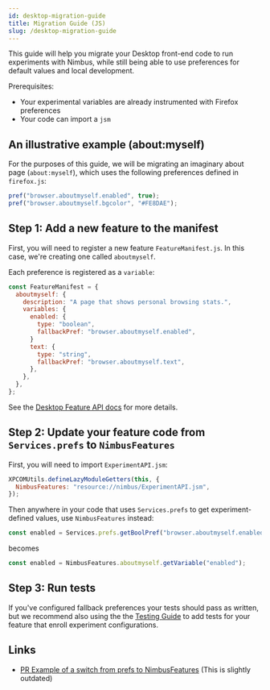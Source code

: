 ```yaml
---
id: desktop-migration-guide
title: Migration Guide (JS)
slug: /desktop-migration-guide
---
```


This guide will help you migrate your Desktop front-end code to run experiments with Nimbus, while still being able to use preferences for default values and local development.

Prerequisites: 
* Your experimental variables are already instrumented with Firefox preferences
* Your code can import a `jsm`

## An illustrative example (about:myself)

For the purposes of this guide, we will be migrating an imaginary about page (`about:myself`), which uses the following preferences defined in `firefox.js`:

```js
pref("browser.aboutmyself.enabled", true);
pref("browser.aboutmyself.bgcolor", "#FE8DAE");
```

## Step 1: Add a new feature to the manifest

First, you will need to register a new feature `FeatureManifest.js`. In this case, we're creating one called `aboutmyself`.

Each preference is registered as a `variable`:

```js
const FeatureManifest = {
  aboutmyself: {
    description: "A page that shows personal browsing stats.",
    variables: {
      enabled: {
        type: "boolean",
        fallbackPref: "browser.aboutmyself.enabled",
      }
      text: {
        type: "string",
        fallbackPref: "browser.aboutmyself.text",
      },
    },
  },
};

```

See the [Desktop Feature API docs](desktop-feature-api) for more details.

## Step 2: Update your feature code from `Services.prefs` to `NimbusFeatures`

First, you will need to import `ExperimentAPI.jsm`:

```js
XPCOMUtils.defineLazyModuleGetters(this, {
  NimbusFeatures: "resource://nimbus/ExperimentAPI.jsm",
});
```

Then anywhere in your code that uses `Services.prefs` to get experiment-defined values, use `NimbusFeatures` instead:

```js
const enabled = Services.prefs.getBoolPref("browser.aboutmyself.enabled");
```

becomes

```js
const enabled = NimbusFeatures.aboutmyself.getVariable("enabled");
```

## Step 3: Run tests

If you've configured fallback preferences your tests should pass as written, but we recommend also using the the [Testing Guide](desktop-frontend-testing) to add tests for your feature that enroll experiment configurations.

## Links

- [PR Example of a switch from prefs to NimbusFeatures](https://phabricator.services.mozilla.com/D118760) (This is slightly outdated) 
